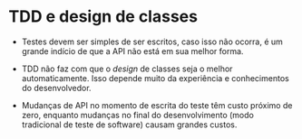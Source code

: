 # TDD e design de classes

- Testes devem ser simples de ser escritos, caso isso não ocorra, é um grande indício de que a API não está em sua melhor forma.
- TDD não faz com que o _design_ de classes seja o melhor automaticamente. Isso depende muito da experiência e conhecimentos do desenvolvedor.

- Mudanças de API no momento de escrita do teste têm custo próximo de zero, enquanto mudanças no final do desenvolvimento (modo tradicional de teste de software) causam grandes custos.